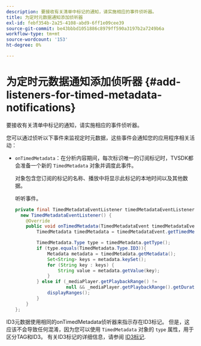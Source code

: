 ```yaml
---
description: 要接收有关清单中标记的通知，请实施相应的事件侦听器。
title: 为定时元数据通知添加侦听器
exl-id: febf354b-2a25-4108-abd9-6ff1e09cee39
source-git-commit: be43bbbd1051886c8979ff590a3197b2a7249b6a
workflow-type: tm+mt
source-wordcount: '153'
ht-degree: 0%

---
```


# 为定时元数据通知添加侦听器 {#add-listeners-for-timed-metadata-notifications}

要接收有关清单中标记的通知，请实施相应的事件侦听器。

您可以通过侦听以下事件来监视定时元数据，这些事件会通知您的应用程序相关活动：

* `onTimedMetadata`：在分析内容期间，每次标识唯一的订阅标记时，TVSDK都会准备一个新的 `TimedMetadata` 对象并调度此事件。

   对象包含您订阅的标记的名称、播放中将显示此标记的本地时间以及其他数据。

   听听事件。

   ```java
   private final TimedMetadataEventListener timedMetadataEventListener =  
     new TimedMetadataEventListener() { 
       @Override 
       public void onTimedMetadata(TimedMetadataEvent timedMetadataEvent) { 
           TimedMetadata timedMetadata = timedMetadataEvent.getTimedMetadata(); 
   
           TimedMetadata.Type type = timedMetadata.getType(); 
           if (type.equals(TimedMetadata.Type.ID3)){ 
               Metadata metadata = timedMetadata.getMetadata(); 
               Set<String> keys = metadata.keySet(); 
               for (String key : keys) { 
                   String value = metadata.getValue(key); 
               } 
           } else if (_mediaPlayer.getPlaybackRange() !=  
                      null && _mediaPlayer.getPlaybackRange().getDuration() > 0) { 
               displayRanges(); 
           } 
       } 
   }; 
   ```

ID3元数据使用相同的onTimedMetadata侦听器来指示存在ID3标记。 但是，这应该不会导致任何混淆，因为您可以使用 `TimedMetadata` 对象的 `type` 属性，用于区分TAG和ID3。 有关ID3标记的详细信息，请参阅 [ID3标记](../../../tvsdk-1.4-for-android/notification-system/android-1.4-id3-metadata-retrieve.md).
